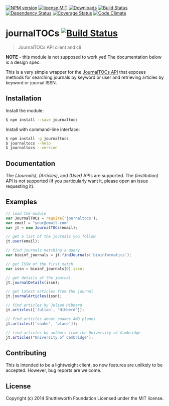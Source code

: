 [![NPM version](https://badge.fury.io/js/node-journalTOCs.svg)][npm]
[![license MIT](http://b.repl.ca/v1/license-MIT-brightgreen.png)][license]
[![Downloads](http://img.shields.io/npm/dm/node-journalTOCs.svg)][downloads]
[![Build Status](https://secure.travis-ci.org/ContentMine/node-journalTOCs.png?branch=master)][travis]
[![Dependency Status](https://gemnasium.com/ContentMine/node-journalTOCs.png)][gemnasium]
[![Coverage Status](https://img.shields.io/coveralls/ContentMine/node-journalTOCs.svg)][coveralls]
[![Code Climate](https://codeclimate.com/github/ContentMine/node-journalTOCs.png)][codeclimate]

[npm]: http://badge.fury.io/js/node-journalTOCs
[travis]: http://travis-ci.org/ContentMine/node-journalTOCs
[coveralls]: https://coveralls.io/r/ContentMine/node-journalTOCs
[gemnasium]: https://gemnasium.com/ContentMine/node-journalTOCs
[license]: https://github.com/ContentMine/node-journalTOCs/blob/master/LICENSE-MIT
[codeclimate]: https://codeclimate.com/github/ContentMine/node-journalTOCs
[downloads]: https://nodei.co/npm/node-journalTOCs

# journalTOCs [![Build Status](https://secure.travis-ci.org/ContentMine/node-journalTOCs.png?branch=master)](http://travis-ci.org/ContentMine/node-journalTOCs)

> JournalTOCs API client and cli

**NOTE** - this module is not supposed to work yet! The documentation below is a design spec.

This is a very simple wrapper for the [JournalTOCs API](http://www.journaltocs.ac.uk/develop.php) that exposes methods for searching journals by keyword or user and retrieving articles by keyword or journal ISSN.

## Installation

Install the module:

```sh
$ npm install --save journaltocs
```

Install with command-line interface:

```sh
$ npm install -g journaltocs
$ journaltocs --help
$ journaltocs --version
```

## Documentation

The _(Journals)_, _(Articles)_, and _(User)_ APIs are supported. The _(Institution)_ API is not supported (if you particularly want it, please open an issue requesting it).

## Examples

```js
// load the module
var JournalTOCs = require('journaltocs');
var email = "your@email.com"
var jt = new JournalTOCs(email);

// get a list of the journals you follow
jt.user(email);

// find journals matching a query
var bioinf_journals = jt.findJournals('bioinformatics');

// get ISSN of the first match
var issn = bioinf_journals[0].issn;

// get details of the journal
jt.journalDetails(issn);

// get latest articles from the journal
jt.journalArticles(issn);

// find articles by Julian Hibberd
jt.articles(['Julian', 'Hibberd']);

// find articles about snakes AND planes
jt.articles(['snake', 'plane']);

// find articles by authors from the University of Cambridge
jt.articles("University of Cambridge");
```

## Contributing

This is intended to be a lightweight client, so new features are unlikely to be accepted. However, bug reports are welcome.


## License

Copyright (c) 2014 Shuttleworth Foundation
Licensed under the MIT license.
